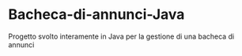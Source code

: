 # Bacheca-di-annunci-Java
Progetto svolto interamente in Java per la gestione di una bacheca di annunci
